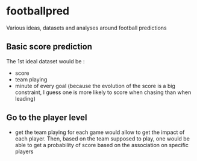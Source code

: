 # footballpred
Various ideas, datasets and analyses around football predictions


## Basic score prediction
The 1st ideal dataset would be :
- score
- team playing
- minute of every goal (because the evolution of the score is a big constraint, I guess one is more likely to score when chasing than when leading)


## Go to the player level
- get the team playing for each game would allow to get the impact of each player. Then, based on the team supposed to play, one would be able to get a probability of score based on the association on specific players
